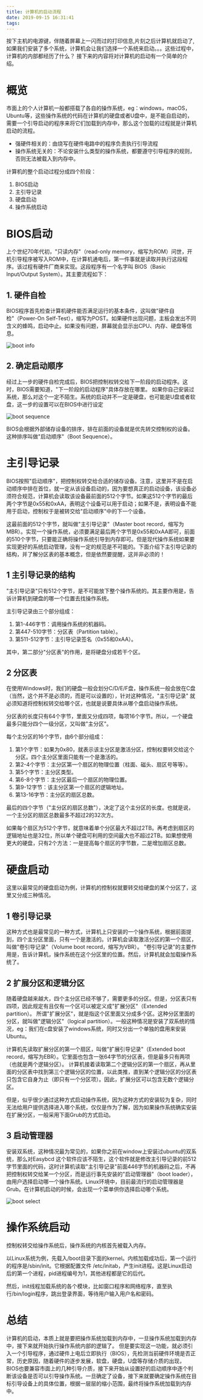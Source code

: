 ```yaml
---
title: 计算机的启动流程
date: 2019-09-15 16:31:41
tags:
---
```


按下主机的电源键，伴随着屏幕上一闪而过的打印信息,片刻之后计算机就启动了,如果我们安装了多个系统，计算机会让我们选择一个系统来启动。。。这些过程中，计算机的内部都经历了什么？
接下来的内容将对计算机的启动有一个简单的介绍。

<!-- more -->

# 概览
市面上的个人计算机一般都搭载了各自的操作系统，eg：windows，macOS，Ubuntu等，这些操作系统的代码在计算机的硬盘或者U盘中，是不能自启动的，需要一个引导启动的程序来将它们加载到内存中，那么这个加载的过程就是计算机启动的流程。

- 强硬件相关的：由烧写在硬件电路中的程序负责执行引导流程
- 操作系统无关的：不论安装什么类型的操作系统，都要遵守引导程序的规则，否则无法被载入到内存中。

计算机的整个启动过程分成四个阶段：
1. BIOS启动
1. 主引导记录
1. 硬盘启动
1. 操作系统启动


# BIOS启动

上个世纪70年代初，"只读内存"（read-only memory，缩写为ROM）问世，开机引导程序被写入ROM中，在计算机通电后，第一件事就是读取并执行这段程序。该过程有硬件厂商来实现。这段程序有一个名字叫 BIOS（Basic Input/Output System）。其主要流程如下：

## 1. 硬件自检
BIOS程序首先检查计算机硬件能否满足运行的基本条件，这叫做"硬件自检"（Power-On Self-Test），缩写为POST。如果硬件出现问题，主板会发出不同含义的蜂鸣，启动中止。如果没有问题，屏幕就会显示出CPU、内存、硬盘等信息。

![boot info](https://raw.githubusercontent.com/zachaxy/zachaxy.github.io/hexo/images/bg2013021503.png)

## 2. 确定启动顺序

经过上一步的硬件自检完成后，BIOS把控制权转交给下一阶段的启动程序。这时，BIOS需要知道，"下一阶段的启动程序"具体存放在哪里。
如果你自己安装过系统，那么对这个一定不陌生。系统的启动并不一定是硬盘，也可能是U盘或者软盘，这一步的设置可以在BIOS中进行设定

![boot sequence](https://raw.githubusercontent.com/zachaxy/zachaxy.github.io/hexo/images/1282003915_iQipOt.jpg)

BIOS会根据外部储存设备的排序，排在前面的设备就是优先转交控制权的设备。这种排序叫做"启动顺序"（Boot Sequence）。


# 主引导记录
BIOS按照"启动顺序"，把控制权转交给合适的储存设备。注意，这里并不是在启动顺序中排在首位，就一定从该设备启动的，因为要想真正的启动设备，该设备必须符合规范，计算机会读取该设备最前面的512个字节。如果这512个字节的最后两个字节是0x55和0xAA，表明这个设备可以用于启动；如果不是，表明设备不能用于启动，控制权于是被转交给"启动顺序"中的下一个设备。

这最前面的512个字节，就叫做"主引导记录"（Master boot record，缩写为MBR）。实现一个操作系统，必须要满足最后两个字节是0x55和0xAA即可，前面的510个字节，只要能正确将操作系统引导到内存即可。但是现代操作系统如果要实现更好的系统启动管理，没有一定的规范是不可能的。下面介绍下主引导记录的结构，并了解分区表的基本概念，但是依然要提醒，这并非必须的！


## 1 主引导记录的结构

"主引导记录"只有512个字节，是不可能放下整个操作系统的。其主要作用是，告诉计算机到硬盘的哪一个位置去找操作系统。

主引导记录由三个部分组成：
1. 第1-446字节：调用操作系统的机器码。
1. 第447-510字节：分区表（Partition table）。
1. 第511-512字节：主引导记录签名（0x55和0xAA）。

其中，第二部分"分区表"的作用，是将硬盘分成若干个区。

## 2 分区表

在使用Windows时，我们的硬盘一般会划分C/D/E/F盘，操作系统一般会放在C盘（当然，这个并不是必须的，而是可以设置的），针对这种情况，"主引导记录" 就必须知道将控制权转交给哪个区，也就是说要具体从哪个盘启动操作系统。

分区表的长度只有64个字节，里面又分成四项，每项16个字节。所以，一个硬盘最多只能分四个一级分区，又叫做"主分区"。

每个主分区的16个字节，由6个部分组成：
1. 第1个字节：如果为0x80，就表示该主分区是激活分区，控制权要转交给这个分区。四个主分区里面只能有一个是激活的。
1. 第2-4个字节：主分区第一个扇区的物理位置（柱面、磁头、扇区号等等）。
1. 第5个字节：主分区类型。
1. 第6-8个字节：主分区最后一个扇区的物理位置。
1. 第9-12字节：该主分区第一个扇区的逻辑地址。
1. 第13-16字节：主分区的扇区总数。

最后的四个字节（"主分区的扇区总数"），决定了这个主分区的长度。也就是说，一个主分区的扇区总数最多不超过2的32次方。

如果每个扇区为512个字节，就意味着单个分区最大不超过2TB。再考虑到扇区的逻辑地址也是32位，所以单个硬盘可利用的空间最大也不超过2TB。如果想使用更大的硬盘，只有2个方法：一是提高每个扇区的字节数，二是增加扇区总数。


# 硬盘启动

这里以最常见的硬盘启动为例，计算机的控制权就要转交给硬盘的某个分区了，这里又分成三种情况。

## 1 卷引导记录

这种方式也是最常见的一种方式，计算机上只安装的一个操作系统，根据前面提到，四个主分区里面，只有一个是激活的。计算机会读取激活分区的第一个扇区，叫做"卷引导记录"（Volume boot record，缩写为VBR）。
"卷引导记录"的主要作用是，告诉计算机，操作系统在这个分区里的位置。然后，计算机就会加载操作系统了。

## 2 扩展分区和逻辑分区

随着硬盘越来越大，四个主分区已经不够了，需要更多的分区。但是，分区表只有四项，因此规定有且仅有一个区可以被定义成"扩展分区"（Extended partition）。
所谓"扩展分区"，就是指这个区里面又分成多个区。这种分区里面的分区，就叫做"逻辑分区"（logical partition）。一般这种情况是安装了双系统的情况，eg：我们在c盘安装了windows系统，同时又分出一个单独的盘用来安装Ubuntu。

计算机先读取扩展分区的第一个扇区，叫做"扩展引导记录"（Extended boot record，缩写为EBR）。它里面也包含一张64字节的分区表，但是最多只有两项（也就是两个逻辑分区）。
计算机接着读取第二个逻辑分区的第一个扇区，再从里面的分区表中找到第三个逻辑分区的位置，以此类推，直到某个逻辑分区的分区表只包含它自身为止（即只有一个分区项）。因此，扩展分区可以包含无数个逻辑分区。

但是，似乎很少通过这种方式启动操作系统，因为这种方式的安装较为复杂，同时无法给用户提供选择进入哪个系统，仅仅是作为了解，因为如果操作系统确实安装在扩展分区，一般采用下面Grub的方式启动。

## 3 启动管理器

安装双系统，这种情况最为常见的，如果你之前在window上安装过ubuntu的双系统，那么对Easybcd 这个软件应该不陌生，这个软件就是修改主引导记录的前512字节里面的代码，这时计算机读取"主引导记录"前面446字节的机器码之后，不再把控制权转交给某一个分区，而是运行事先安装的"启动管理器"（boot loader），由用户选择启动哪一个操作系统。Linux环境中，目前最流行的启动管理器是Grub。在计算机启动的时候，会出现一个菜单供你选择启动哪个系统。

![boot select](https://raw.githubusercontent.com/zachaxy/zachaxy.github.io/hexo/images/201701343941760.png)


# 操作系统启动
控制权转交给操作系统后，操作系统的内核首先被载入内存。

以Linux系统为例，先载入/boot目录下面的kernel。内核加载成功后，第一个运行的程序是/sbin/init。它根据配置文件 /etc/initab，产生init进程。这是Linux启动后的第一个进程，pid进程编号为1，其他进程都是它的后代。

然后，init线程加载系统的各个模块，比如窗口程序和网络程序，直至执行/bin/login程序，跳出登录界面，等待用户输入用户名和密码。

# 总结
计算机的启动，本质上就是要把操作系统加载到内存中，一旦操作系统加载到内存中，接下来就开始执行操作系统内部的逻辑了。
但是要实现这一功能，就必须引入一个引导程序，通过硬件上电后立即执行（BIOS），先检测当前硬件环境是否正常，历史原因，随着硬件的逐步发展，软盘，硬盘，U盘等存储介质的出现，BIOS也要兼容市面上的几种引导介质，接下来开始从设置好的启动顺序中逐个判断该设备是否可以引导操作系统。一旦确定了设备，接下来就要确定操作系统在目标引导设备上的具体位置，根据一层层的缩小范围，最终将操作系统加载到内存中。